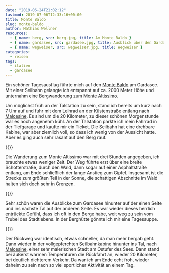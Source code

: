 ```yaml
---
date: "2019-06-24T21:02:12"
lastmod: 2019-07-06T12:33:16+00:00
title: Monte Baldo
slug: monte-baldo
author: Mathias Wellner
resources:
  - { name: berg, src: berg.jpg, title: Am Monte Baldo }
  - { name: gardasee, src: gardasee.jpg, title: Ausblick über den Gardasee }
  - { name: wegweiser, src: wegweiser.jpg, title: Wegweiser }
categories:
  - reisen
tags:
  - italien
  - gardasee
---
```

Ein schöner Tagesausflug führte mich auf den [Monte Baldo](https://de.wikipedia.org/wiki/Monte_Baldo) am Gardasee. Mit einer Seilbahn gelangte ich entspannt auf ca. 2000 Meter Höhe und unternahm eine Bergwanderung zum [Monte Altissimo](https://de.wikipedia.org/wiki/Monte_Altissimo_di_Nago). 
<!--more-->

Um möglichst früh an der Talstation zu sein, stand ich bereits um kurz nach 7 Uhr auf und fuhr mit dem Leihrad an der Küstenstraße entlang nach [Malcesine](https://de.wikipedia.org/wiki/Malcesine). Es sind um die 20 Kilometer, zu dieser schönen Morgenstunde war es noch angenehm kühl. An der Talstation parkte ich mein Fahrrad in der Tiefgarage und kaufte mir ein Ticket. Die Seilbahn hat eine drehbare Kabine, war aber ziemlich voll, so dass ich wenig von der Aussicht hatte. Aber es ging auch sehr rasant auf den Berg rauf. 

{{<responsive-image name="berg">}}

Die Wanderung zum Monte Altissimo war mit drei Stunden angegeben, ich brauchte etwas weniger Zeit. Der Weg führte erst über eine breite Schotterstraße, durch den Wald, dann sogar auf einer Asphaltstraße entlang, am Ende schließlich der lange Anstieg zum Gipfel. Insgesamt ist die Strecke zum größten Teil in der Sonne, die schattigen Abschnitte im Wald halten sich doch sehr in Grenzen. 

{{<responsive-image name="gardasee">}}

Sehr schön waren die Ausblicke zum Gardasee hinunter auf der einen Seite und ins nächste Tal auf der anderen Seite. Es war wieder dieses herrlich entrückte Gefühl, dass ich oft in den Berge habe, weit weg zu sein vom Trubel des Stadtlebens. In der Berghütte gönnte ich mir eine Tagessuppe. 

{{<responsive-image name="wegweiser">}}

Der Rückweg war identisch, etwas schneller, da man mehr bergab geht. Dann wieder in der vollgepferchten Seilbahnkabine hinunter ins Tal, nach [Malcesine](https://de.wikipedia.org/wiki/Malcesine), einer sehr malerischen Stadt am Ostufer des Sees. Dann stand bei äußerst warmen Temperaturen die Rückfahrt an, wieder 20 Kilometer, bei deutlich dichterem Verkehr. Da war ich am Ende echt froh, wieder daheim zu sein nach so viel sportlicher Aktivität an einem Tag. 